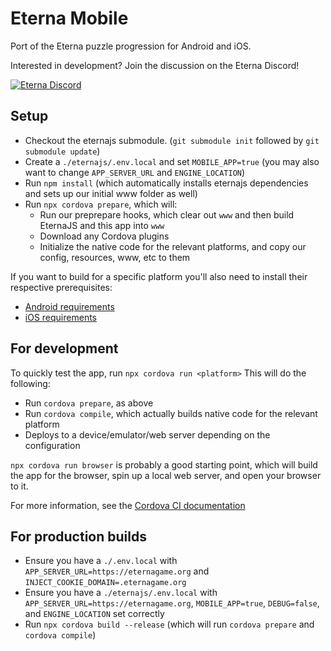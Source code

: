 # Eterna Mobile
Port of the Eterna puzzle progression for Android and iOS.

Interested in development? Join the discussion on the Eterna Discord!

[![Eterna Discord](https://discord.com/api/guilds/702618517589065758/widget.png?style=banner2)](https://discord.gg/KYeTwux)

## Setup
- Checkout the eternajs submodule. (`git submodule init` followed by `git submodule update`)
- Create a `./eternajs/.env.local` and set `MOBILE_APP=true` (you may also want to change `APP_SERVER_URL` and `ENGINE_LOCATION`)
- Run `npm install` (which automatically installs eternajs dependencies and sets up our initial www folder as well)
- Run `npx cordova prepare`, which will:
    - Run our preprepare hooks, which clear out `www` and then build EternaJS and this app into `www`
    - Download any Cordova plugins
    - Initialize the native code for the relevant platforms, and copy our config, resources, www, etc to them

If you want to build for a specific platform you'll also need to install their respective prerequisites:
- [Android requirements](https://cordova.apache.org/docs/en/latest/guide/platforms/android/index.html)
- [iOS requirements](https://cordova.apache.org/docs/en/latest/guide/platforms/ios/index.html)

## For development
To quickly test the app, run `npx cordova run <platform>`
This will do the following:
- Run `cordova prepare`, as above
- Run `cordova compile`, which actually builds native code for the relevant platform
- Deploys to a device/emulator/web server depending on the configuration

`npx cordova run browser` is probably a good starting point, which will build the app for the browser, spin up
a local web server, and open your browser to it.

For more information, see the [Cordova CI documentation](https://cordova.apache.org/docs/en/latest/reference/cordova-cli/)

## For production builds
- Ensure you have a `./.env.local` with `APP_SERVER_URL=https://eternagame.org` and `INJECT_COOKIE_DOMAIN=.eternagame.org`
- Ensure you have a `./eternajs/.env.local` with `APP_SERVER_URL=https://eternagame.org`, `MOBILE_APP=true`, `DEBUG=false`, and `ENGINE_LOCATION` set correctly
- Run `npx cordova build --release` (which will run `cordova prepare` and `cordova compile`)
